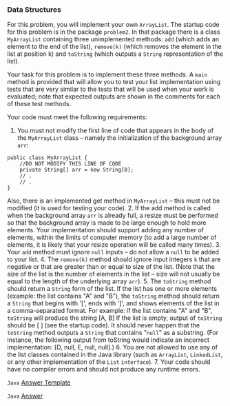### Data Structures 

For this problem, you will implement your own  ```ArrayList```. The startup code for this problem is in the package ```problem2```. In that package there is a  class ```MyArrayList``` containing three unimplemented methods: 
```add``` (which adds an element to  the end of the list), 
```remove(k)``` (which removes the element in the list at position k) and 
```toString``` (which outputs a ```String``` representation of the list). 

Your task for this problem is to  implement these three methods. A ```main``` method is provided that will allow you to test your list  implementation using tests that are very similar to the tests that will be used when your work is  evaluated; note that expected outputs are shown in the comments for each of these test methods. 

Your code must meet the following requirements: 

1. You must not modify the first line of code that appears in the body of the ```MyArrayList``` class – namely the initialization of the background array ```arr```:
```
public class MyArrayList {
	//DO NOT MODIFY THIS LINE OF CODE
	private String[] arr = new String[8];
	// .
	// .
}
```
Also, there is an implemented get method in ```MyArrayList``` – this must not be  modified (it is used for testing your code). 
2. If the add method is called when the background array ```arr``` is already full, a resize must  be performed so that the background array is made to be large enough to hold more  elements. Your implementation should support adding any number of elements, within  the limits of computer memory (to add a large number of elements, it is likely that your  resize operation will be called many times). 
3. Your ```add``` method must ignore ```null``` inputs – do not allow a ```null``` to be added to your  list. 
4. The ```remove(k)``` method should ignore input integers ```k``` that are negative or that are  greater than or equal to size of the list. (Note that the size of the list is the number of  elements in the list – size will not usually be equal to the length of the underlying array  ```arr```).
5. The ```toString``` method should return a ```String``` form of the list. If the list has one or  more elements (example: the list contains "A" and "B"), the ```toString``` method should  return a ```String``` that begins with '[', ends with ']', and shows elements of the list in a  comma-separated format. For example: if the list contains "A" and "B", ```toString``` will  produce the string  [A, B] If the list is empty, output of ```toString``` should be [ ] (see the startup code). It should  never happen that the ```toString``` method outputs a ```String``` that contains "```null```" as a  substring. (For instance, the following output from toString would indicate an incorrect implementation: [D, null, E, null, null].) 
6. You are not allowed to use any of the list classes contained in the Java library (such as  ```ArrayList```, ```LinkedList```, or any other implementation of the ```List``` ```interface```).
7. Your code should have no compiler errors and should not produce any runtime errors.

```Java```
[Answer Template](MyArrayList.java.template)

```Java```
[Answer](MyArrayList.java)